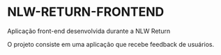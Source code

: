 # NLW-RETURN-FRONTEND
Aplicação front-end desenvolvida durante a NLW Return

O projeto consiste em uma aplicação que recebe feedback de usuários.
